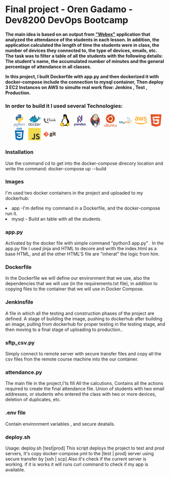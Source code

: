 <div>
    <h1>Final project - Oren Gadamo - Dev8200 DevOps Bootcamp</h1>
    <strong>
        <p>
        The main idea is based on an output from <a href="https://www.webex.com/">"Webex"</a> application that analyzed the attendance of the students in each lesson.
        In addition, the application calculated the length of time the students were in class, the number of devices they connected to, the type of devices, emails, etc.
        The task was to filter a table of all the students with the following details:
        The student's name, the accumulated number of minutes and the general percentage of attendance in all classes.
        </p>
    </strong>
    <strong><p>In this project, I built Dockerfile with app.py and then dockerized it with docker-compose include the connection to mysql container, Then deploy 3 EC2 Instances on AWS to simulte real work flow: Jenkins , Test , Production. 
        </p></strong>
</div>

<h3>In order to build it I used several Technologies:</h3>
<div>
  <ul>
    <img src="https://github.com/devicons/devicon/blob/master/icons/python/python-original-wordmark.svg" title="PYTHON" alt="CSS" width="40" height="40"/>&nbsp;	 
	<img src="https://github.com/devicons/devicon/blob/master/icons/docker/docker-original-wordmark.svg" title="DOCKER" alt="CSS" width="40" height="40"/>&nbsp;   	 
    <img src="https://github.com/devicons/devicon/blob/master/icons/flask/flask-original-wordmark.svg" title="FLASK" alt="CSS" width="40" height="40"/>&nbsp;
    <img src="https://github.com/devicons/devicon/blob/master/icons/linux/linux-original.svg" title="LINUX" alt="CSS" width="40" height="40"/>&nbsp;
    <img src="https://github.com/devicons/devicon/blob/master/icons/pandas/pandas-original-wordmark.svg" title="PANDAS" alt="CSS" width="40" height="40"/>&nbsp;
    <img src="https://github.com/devicons/devicon/blob/master/icons/jenkins/jenkins-original.svg" title="JENKINS" alt="CSS" width="40" height="40"/>&nbsp;
    <img src="https://github.com/devicons/devicon/blob/master/icons/ubuntu/ubuntu-plain-wordmark.svg" title="UBUNTU" alt="CSS" width="40" height="40"/>&nbsp; 
    <img src="https://github.com/devicons/devicon/blob/master/icons/mysql/mysql-original-wordmark.svg" title="MySQL"  alt="MySQL" width="40" height="40"/>&nbsp;
    <img src="https://github.com/devicons/devicon/blob/master/icons/amazonwebservices/amazonwebservices-plain-wordmark.svg" title="AWS" alt="AWS" width="40" height="40"/>&nbsp;
    <img src="https://github.com/devicons/devicon/blob/master/icons/html5/html5-original.svg" title="HTML5" alt="HTML" width="40" height="40"/>&nbsp;
    <img src="https://github.com/devicons/devicon/blob/master/icons/css3/css3-plain-wordmark.svg"  title="CSS3" alt="CSS" width="40" height="40"/>&nbsp;
    <img src="https://github.com/devicons/devicon/blob/master/icons/javascript/javascript-original.svg" title="JavaScript" alt="JavaScript" width="40" height="40"/>&nbsp;
   <img src="https://github.com/devicons/devicon/blob/master/icons/git/git-original-wordmark.svg" title="Git" **alt="Git" width="40" height="40"/>
</ul>

<h3>Installation</h3>
<p>
    Use the command cd to get into the docker-compose direcory location and write the command:
    docker-compose up --build
</p>
<h3>Images</h3>
<p>
    I'm used two docker containers in the project and uploaded to my dockerhub:
        <li>app -I'm define my command in a Dockerfile, and the docker-compose run it.</li>
        <li> mysql - Build an table with all the students.</li>
</p>
<h3>app.py</h3>
<p>
    Activated by the docker file with simple command "python3 app.py" .
    In the app.py file I used jinja and HTML to decore and writh the index.html as a base HTML, and all the other HTML'S file are "inherat" the logic from him. 
</p>
<h3>Dockerfile</h3>
<p>
    In the Dockerfile we will define our environment that we use, also the dependencies that we will use (in the requirements.txt file), in addition to copying files to the container that we will use in Docker Compose.
</p>   
<h3>Jenkinsfile</h3>
<p>
    A file in which all the testing and construction phases of the project are defined.
    A stage of building the image, pushing to dockerhub after building an image, pulling from dockerhub for proper testing in the testing stage, and then moving to a final stage of uploading to production..
</p>

<h3>sftp_csv.py</h3>
<p>
    Simply connect to remote server with secure transfer files and copy all the csv files fron the remote course machine into the our container.
</p>
<h3>attendance.py</h3>
<p>
    The main file in the project,I'ts fill All the calcutions, Contains all the actions required to create the final attendance file. Union of students with two email addresses, or students who entered the class with two or more devices, deletion of duplicates, etc.
</p>
<h3>.env file</h3>
<p>Contain environment variables , and secure deatails.</p> 

<h3>deploy.sh</h3>
<p>
    Usage: deploy.sh [test|prod]
    This script deploys the project to test and prod servers,
    It's copy docker-compose.yml to the [test | prod] server using secure transfer by [ssh | scp]
    Also it's check if the current server is working.
    if it is works it will runs curl command to check if my app is available.
</p>
